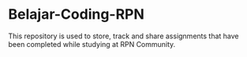 # Belajar-Coding-RPN
This repository is used to store, track and share assignments that have been completed while studying at RPN Community.
